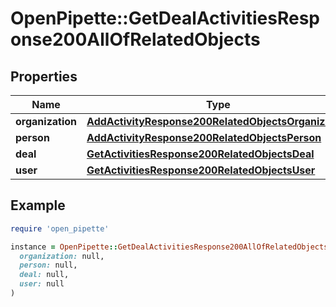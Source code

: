 # OpenPipette::GetDealActivitiesResponse200AllOfRelatedObjects

## Properties

| Name | Type | Description | Notes |
| ---- | ---- | ----------- | ----- |
| **organization** | [**AddActivityResponse200RelatedObjectsOrganization**](AddActivityResponse200RelatedObjectsOrganization.md) |  | [optional] |
| **person** | [**AddActivityResponse200RelatedObjectsPerson**](AddActivityResponse200RelatedObjectsPerson.md) |  | [optional] |
| **deal** | [**GetActivitiesResponse200RelatedObjectsDeal**](GetActivitiesResponse200RelatedObjectsDeal.md) |  | [optional] |
| **user** | [**GetActivitiesResponse200RelatedObjectsUser**](GetActivitiesResponse200RelatedObjectsUser.md) |  | [optional] |

## Example

```ruby
require 'open_pipette'

instance = OpenPipette::GetDealActivitiesResponse200AllOfRelatedObjects.new(
  organization: null,
  person: null,
  deal: null,
  user: null
)
```

